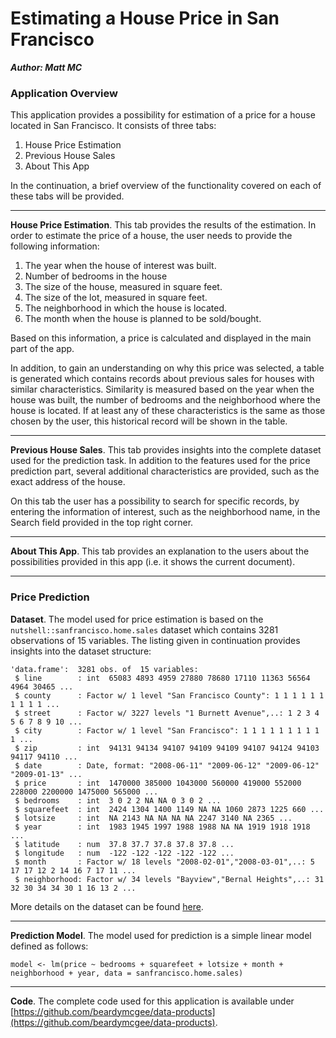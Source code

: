 Estimating a House Price in San Francisco
=================================================================

**_Author: Matt MC_**

### Application Overview

This application provides a possibility for estimation of a price for a house located in San Francisco. It consists of three tabs:

1. House Price Estimation
2. Previous House Sales
3. About This App

In the continuation, a brief overview of the functionality covered on each of these tabs will be provided. 

***

**House Price Estimation**. This tab provides the results of the estimation. In order to estimate the price of a house, the user needs to provide the following information:

1. The year when the house of interest was built.
2. Number of bedrooms in the house
3. The size of the house, measured in square feet.
4. The size of the lot, measured in square feet.
5. The neighborhood in which the house is located.
6. The month when the house is planned to be sold/bought.

Based on this information, a price is calculated and displayed in the main part of the app. 

In addition, to gain an understanding on why this price was selected, a table is generated which contains records about previous sales for houses with similar characteristics. Similarity is measured based on the year when the house was built, the number of bedrooms and the neighborhood where the house is located. If at least any of these characteristics is the same as those chosen by the user, this historical record will be shown in the table.

***

**Previous House Sales**. This tab provides insights into the complete dataset used for the prediction task. In addition to the features used for the price prediction part, several additional characteristics are provided, such as the exact address of the house. 

On this tab the user has a possibility to search for specific records, by entering the information of interest, such as the neighborhood name, in the Search field provided in the top right corner.

***

**About This App**. This tab provides an explanation to the users about the possibilities provided in this app (i.e. it shows the current document).

***

### Price Prediction

**Dataset**. The model used for price estimation is based on the `nutshell::sanfrancisco.home.sales` dataset which contains 3281 observations of 15 variables. The listing given in continuation provides insights into the dataset structure:

```{r}
'data.frame':  3281 obs. of  15 variables:
 $ line        : int  65083 4893 4959 27880 78680 17110 11363 56564 4964 30465 ...
 $ county      : Factor w/ 1 level "San Francisco County": 1 1 1 1 1 1 1 1 1 1 ...
 $ street      : Factor w/ 3227 levels "1 Burnett Avenue",..: 1 2 3 4 5 6 7 8 9 10 ...
 $ city        : Factor w/ 1 level "San Francisco": 1 1 1 1 1 1 1 1 1 1 ...
 $ zip         : int  94131 94134 94107 94109 94109 94107 94124 94103 94117 94110 ...
 $ date        : Date, format: "2008-06-11" "2009-06-12" "2009-06-12" "2009-01-13" ...
 $ price       : int  1470000 385000 1043000 560000 419000 552000 228000 2200000 1475000 565000 ...
 $ bedrooms    : int  3 0 2 2 NA NA 0 3 0 2 ...
 $ squarefeet  : int  2424 1304 1400 1149 NA NA 1060 2873 1225 660 ...
 $ lotsize     : int  NA 2143 NA NA NA NA 2247 3140 NA 2365 ...
 $ year        : int  1983 1945 1997 1988 1988 NA NA 1919 1918 1918 ...
 $ latitude    : num  37.8 37.7 37.8 37.8 37.8 ...
 $ longitude   : num  -122 -122 -122 -122 -122 ...
 $ month       : Factor w/ 18 levels "2008-02-01","2008-03-01",..: 5 17 17 12 2 14 16 7 17 11 ...
 $ neighborhood: Factor w/ 34 levels "Bayview","Bernal Heights",..: 31 32 30 34 34 30 1 16 13 2 ...
```

More details on the dataset can be found [here](http://www.inside-r.org/packages/cran/nutshell/docs/sanfrancisco.home.sales).

***

**Prediction Model**. The model used for prediction is a simple linear model defined as follows:

```{r}
model <- lm(price ~ bedrooms + squarefeet + lotsize + month + neighborhood + year, data = sanfrancisco.home.sales)
```

***

**Code**. The complete code used for this application is available under [https://github.com/beardymcgee/data-products](https://github.com/beardymcgee/data-products).

